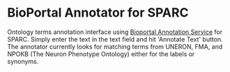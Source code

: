 # BioPortal Annotator for SPARC

Ontology terms annotation interface using [Bioportal Annotation Service](https://data.bioontology.org/documentation) for SPARC. Simply enter the text in the text field and hit 'Annotate Text' button. The annotator currently looks for matching terms from UNERON, FMA, and NPOKB (The Neuron Phenotype Ontology) either for the labels or synonyms.
